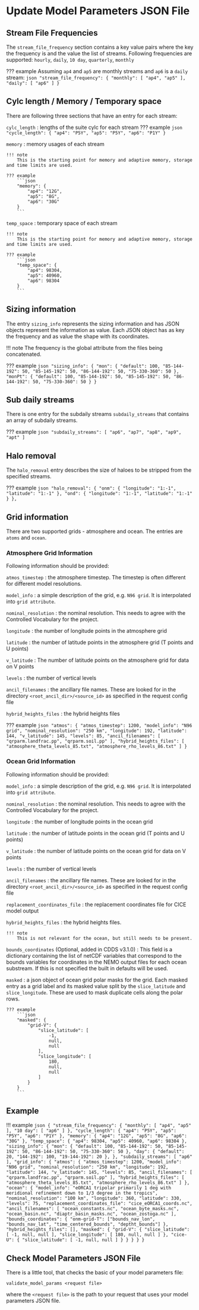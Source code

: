 # Update Model Parameters JSON File

## Stream File Frequencies

The `stream_file_frequency` section contains a key value pairs where the key the frequency is and the value the list of 
streams. Following frequencies are supported: `hourly`, `daily`, `10 day`, `quarterly`, `monthly`

??? example
    Assuming `ap4` and `ap5` are monthly streams and `ap6` is a `daily` stream:
    ```json
    "stream_file_frequency": {
       "monthly": [
           "ap4",
           "ap5"
       ],
       "daily": [
          "ap6"
       ]
    }
    ```

## Cylc length / Memory / Temporary space

There are following three sections that have an entry for each stream:

`cylc_length`
:   lengths of the suite cylc for each stream
    ??? example
        ```json
        "cycle_length": {
            "ap4": "P5Y",
            "ap5": "P5Y",
            "ap6": "P1Y"
        }
        ```

`memory`
:   memory usages of each stream

    !!! note
        This is the starting point for memory and adaptive memory, storage and time limits are used.

    ??? example
        ```json
        "memory": {
            "ap4": "12G",
            "ap5": "8G",
            "ap6": "30G"
        }
        ```

`temp_space`
:   temporary space of each stream

    !!! note
        This is the starting point for memory and adaptive memory, storage and time limits are used.

    ??? example
        ```json
        "temp_space": {
            "ap4": 98304,
            "ap5": 40960,
            "ap6": 98304
        }
        ```

## Sizing information

The entry `sizing_info` represents the sizing information and has JSON objects represent the information as value. Each 
JSON object has as key the frequency and as value the shape with its coordinates.

!!! note
    The frequency is the global attribute from the files being concatenated.

??? example
    ```json
    "sizing_info": {
        "mon": {
            "default": 100,
            "85-144-192": 50,
            "85-145-192": 50,
            "86-144-192": 50,
            "75-330-360": 50
        },
        "monPt": {
            "default": 100,
            "85-144-192": 50,
            "85-145-192": 50,
            "86-144-192": 50,
            "75-330-360": 50
        }
    }
    ```

## Sub daily streams

There is one entry for the subdaily streams `subdaily_streams` that contains an array of subdaily streams.

??? example
    ```json
    "subdaily_streams": [
        "ap6",
        "ap7",
        "ap8",
        "ap9",
        "apt"
    ]
    ```

## Halo removal

The `halo_removal` entry describes the size of haloes to be stripped from the specified streams.

??? example
    ```json
    "halo_removal": {
        "onm": {
            "longitude": "1:-1",
            "latitude": "1:-1"
        },
        "ond": {
            "longitude": "1:-1",
            "latitude": "1:-1"
        }
    },
    ```

## Grid information

There are two supported grids - atmosphere and ocean. The entries are `atoms` and `ocean`.

### Atmosphere Grid Information

Following information should be provided:

`atmos_timestep`
:   the atmosphere timestep. The timestep is often different for different model resolutions.

`model_info`
:   a simple description of the grid, e.g. `N96 grid`. It is interpolated into `grid attribute`.

`nominal_resolution`
:   the nominal resolution. This needs to agree with the Controlled Vocabulary for the project.

`longitude`
:   the number of longitude points in the atmosphere grid

`latitude`
:   the number of latitude points in the atmosphere grid (T points and U points)

`v_latitude`
:   The number of latitude points on the atmosphere grid for data on V points

`levels`
:   the number of vertical levels

`ancil_filenames`
:   the ancillary file names. These are looked for in the directory `<root_ancil_dir>/<source_id>` as specified in the 
    request config file

`hybrid_heights_files`
:   the hybrid heights files

??? example
    ```json
    "atmos": {
      "atmos_timestep": 1200,
      "model_info": "N96 grid",
      "nominal_resolution": "250 km",
      "longitude": 192,
      "latitude": 144,
      "v_latitude": 145,
      "levels": 85,
      "ancil_filenames": [
        "qrparm.landfrac.pp",
        "qrparm.soil.pp"
      ],
      "hybrid_heights_files": [
        "atmosphere_theta_levels_85.txt",
        "atmosphere_rho_levels_86.txt"
      ]
    }
    ```

### Ocean Grid Information

Following information should be provided:

`model_info`
:   a simple description of the grid, e.g. `N96 grid`. It is interpolated into `grid attribute`.

`nominal_resolution`
:   the nominal resolution. This needs to agree with the Controlled Vocabulary for the project.

`longitude`
:   the number of longitude points in the ocean grid

`latitude`
:   the number of latitude points in the ocean grid (T points and U points)

`v_latitude`
:   the number of latitude points on the ocean grid for data on V points

`levels`
:   the number of vertical levels

`ancil_filenames`
:   the ancillary file names. These are looked for in the directory `<root_ancil_dir>/<source_id>` as specified in the 
    request config file

`replacement_coordinates_file`
:   the replacement coordinates file for CICE model output

`hybrid_heights_files`
:   the hybrid heights files.

    !!! note
        This is not relevant for the ocean, but still needs to be present.

`bounds_coordinates` (Optional, added in CDDS v3.1.0)
:   This field is a dictionary containing the list of netCDF variables that correspond to the bounds variables for
    coordinates in the NEMO output files for each ocean substream. If this is not specified the built in defaults 
    will be used.

`masked`
:   a json object of ocean grid polar masks for the grid. Each masked entry as a grid label and its masked value split 
    by the `slice_latitude` and `slice_longitude`. These are used to mask duplicate cells along the polar rows.

    ??? example
        ```json
        "masked": {
            "grid-V": {
                "slice_latitude": [
                    -1,
                    null,
                    null
                ],
                "slice_longitude": [
                    180,
                    null,
                    null
                ]
            }
        }
        ```

## Example
!!! example
    ```json
    {
        "stream_file_frequency": {
            "monthly": [
                "ap4",
                "ap5"
            ],
            "10 day": [
            "ap6"
        ]
        },
        "cycle_length": {
            "ap4": "P5Y",
            "ap5": "P5Y",
            "ap6": "P1Y"
        },
        "memory": {
            "ap4": "12G",
            "ap5": "8G",
            "ap6": "30G"
        },
        "temp_space": {
            "ap4": 98304,
            "ap5": 40960,
            "ap6": 98304
        },
        "sizing_info": {
            "mon": {
                "default": 100,
                "85-144-192": 50,
                "85-145-192": 50,
                "86-144-192": 50,
                "75-330-360": 50
            },
            "day": {
                "default": 20,
                "144-192": 100,
                "19-144-192": 20
            },
        },
        "subdaily_streams": [
            "ap6"
        ],
        "grid_info": {
            "atmos": {
                "atmos_timestep": 1200,
                "model_info": "N96 grid",
                "nominal_resolution": "250 km",
                "longitude": 192,
                "latitude": 144,
                "v_latitude": 145,
                "levels": 85,
                "ancil_filenames": [
                    "qrparm.landfrac.pp",
                    "qrparm.soil.pp"
                ],
                "hybrid_heights_files": [
                    "atmosphere_theta_levels_85.txt",
                    "atmosphere_rho_levels_86.txt"
                ]
            },
            "ocean": {
                "model_info": "eORCA1 tripolar primarily 1 deg with meridional refinement down to 1/3 degree in the tropics",
                "nominal_resolution": "100 km",
                "longitude": 360,
                "latitude": 330,
                "levels": 75,
                "replacement_coordinates_file": "cice_eORCA1_coords.nc",
                "ancil_filenames": [
                    "ocean_constants.nc",
                    "ocean_byte_masks.nc",
                    "ocean_basin.nc",
                    "diaptr_basin_masks.nc",
                    "ocean_zostoga.nc"
                ],
                "bounds_coordinates": {
                    "onm-grid-T": ["bounds_nav_lon", "bounds_nav_lat", "time_centered_bounds", "deptht_bounds"]
                },
                "hybrid_heights_files": [],
                "masked": {
                    "grid-V": {
                        "slice_latitude": [
                        -1,
                        null,
                        null
                        ],
                        "slice_longitude": [
                            180,
                            null,
                            null
                        ]
                    },
                    "cice-U": {
                        "slice_latitude": [
                            -1,
                            null,
                            null
                        ]
                    }
                }
            }
        }
    }
    ```

## Check Model Parameters JSON File

There is a little tool, that checks the basic of your model parameters file:
```commandline
validate_model_params <request file>
```
where the `<request file>` is the path to your request that uses your model parameters JSON file.